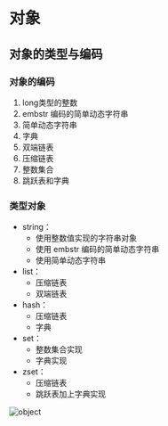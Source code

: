 # 对象

## 对象的类型与编码

### 对象的编码

1. long类型的整数
2. embstr 编码的简单动态字符串
3. 简单动态字符串
4. 字典
5. 双端链表
6. 压缩链表
7. 整数集合
8. 跳跃表和字典

### 类型对象

- string：
  - 使用整数值实现的字符串对象
  - 使用 embstr 编码的简单动态字符串
  - 使用简单动态字符串
- list：
  - 压缩链表
  - 双端链表
- hash：
  - 压缩链表
  - 字典
- set：
  - 整数集合实现
  - 字典实现
- zset：
  - 压缩链表
  - 跳跃表加上字典实现

![object]()
